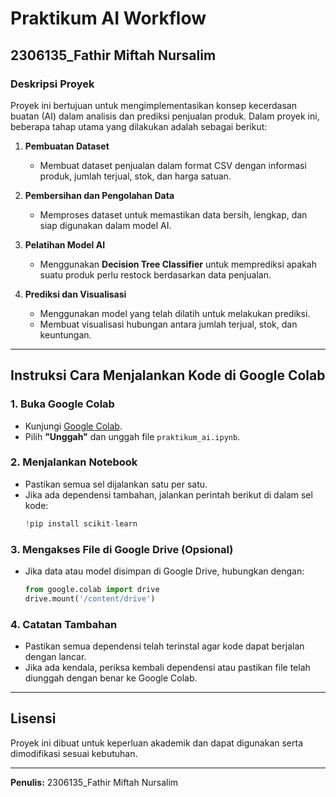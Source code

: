 # Praktikum AI Workflow

## 2306135_Fathir Miftah Nursalim

### Deskripsi Proyek
Proyek ini bertujuan untuk mengimplementasikan konsep kecerdasan buatan (AI) dalam analisis dan prediksi penjualan produk. Dalam proyek ini, beberapa tahap utama yang dilakukan adalah sebagai berikut:

1. **Pembuatan Dataset**
   - Membuat dataset penjualan dalam format CSV dengan informasi produk, jumlah terjual, stok, dan harga satuan.

2. **Pembersihan dan Pengolahan Data**
   - Memproses dataset untuk memastikan data bersih, lengkap, dan siap digunakan dalam model AI.

3. **Pelatihan Model AI**
   - Menggunakan **Decision Tree Classifier** untuk memprediksi apakah suatu produk perlu restock berdasarkan data penjualan.

4. **Prediksi dan Visualisasi**
   - Menggunakan model yang telah dilatih untuk melakukan prediksi.
   - Membuat visualisasi hubungan antara jumlah terjual, stok, dan keuntungan.

---

## Instruksi Cara Menjalankan Kode di Google Colab

### 1. Buka Google Colab
- Kunjungi [Google Colab](https://colab.research.google.com/).
- Pilih **"Unggah"** dan unggah file `praktikum_ai.ipynb`.

### 2. Menjalankan Notebook
- Pastikan semua sel dijalankan satu per satu.
- Jika ada dependensi tambahan, jalankan perintah berikut di dalam sel kode:
  ```python
  !pip install scikit-learn
  ```

### 3. Mengakses File di Google Drive (Opsional)
- Jika data atau model disimpan di Google Drive, hubungkan dengan:
  ```python
  from google.colab import drive
  drive.mount('/content/drive')
  ```

### 4. Catatan Tambahan
- Pastikan semua dependensi telah terinstal agar kode dapat berjalan dengan lancar.
- Jika ada kendala, periksa kembali dependensi atau pastikan file telah diunggah dengan benar ke Google Colab.

---

## Lisensi
Proyek ini dibuat untuk keperluan akademik dan dapat digunakan serta dimodifikasi sesuai kebutuhan.

---

**Penulis:** 2306135_Fathir Miftah Nursalim

